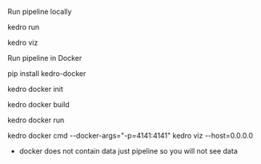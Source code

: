 Run pipeline locally 

kedro run 

kedro viz

Run pipeline in Docker 

pip install kedro-docker

kedro docker init

kedro docker build

kedro docker run

kedro docker cmd --docker-args="-p=4141:4141" kedro viz --host=0.0.0.0

* docker does not contain data just pipeline so you will not see data 
